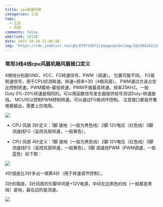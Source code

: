 ```yaml
---
title: cpu调速风扇
categories: 工具
tags:
  - 工具
  - 风扇
comments: false
abbrlink: 39128
date: 2022-10-10 21:08:48
img: 'https://cdn.jsdelivr.ren/gh/879733672/images@cdn/img/202304262110565.png'
---
```

### 常用3线4线cpu风扇机箱风扇接口定义

4根线分别是GND、VCC、FG转速信号、PWM（调速）。 位置可能不同。 FG是转速信号，用于CPU侦测转速。转速=频率*30（4极风扇）。 PWM通过方波占空比控制转速。PWM接地–最低转速，PWM不接最高转速。频率25KHZ。一般Duty 0%-20%转速是相同的。可以用函数信号发生器提供信号测试Duty–转速曲线。 MCU可以控制PWM控制转速。可以通过FG做闭环控制。 注意接口都是开集电极输出，需要上拉电阻。


![](https://cdn.jsdelivr.ren/gh/879733672/images@cdn/img/202210102114239.png)

- CPU 风扇 3针定义：1脚 接地（一般为黑色线）2脚 12V电压（红色线）3脚 测速线FG（监控风扇转速，一般黄色）。

- CPU 风扇 4针定义：1脚 接地（一般为黑色线）2脚 12V电压（红色线）3脚 测速线FG（监控风扇转速，一般黄色）。3脚 调速线PWM（PWM调速，一般蓝色）如下图：

![](https://cdn.jsdelivr.ren/gh/879733672/images@cdn/img/202210102130842.png)

4针插座比3针多出一根第4针（用于转速调节控制）。

3针的插座，3针风扇的引脚中间是+12V电源，中间左边黑色的线（一般都是黑线）是地，最右边的是测速。

![](https://cdn.jsdelivr.ren/gh/879733672/images@cdn/img/202210102131124.png)